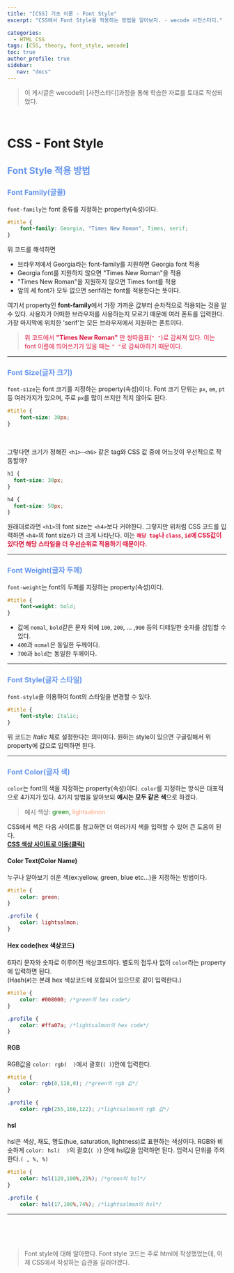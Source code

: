 ```yaml
---
title: "[CSS] 기초 이론 - Font Style"
excerpt: "CSS에서 Font Style을 적용하는 방법을 알아보자. - wecode 사전스터디."

categories: 
  - HTML_CSS
tags: [CSS, theory, font_style, wecode]
toc: true
author_profile: true 
sidebar:
   nav: "docs"
---
```

>이 게시글은 wecode의 [사전스터디]과정을 통해 학습한 자료를 토대로 작성되었다.

<br>

# CSS - Font Style
## <span style="color:cornflowerblue">**Font Style 적용 방법**</span>
### <span style="color:cornflowerblue">**Font Family(글꼴)**</span>
`font-family`는 font 종류를 지정하는 property(속성)이다.
```css
#title {
    font-family: Georgia, "Times New Roman", Times, serif;
}
```
위 코드를 해석하면
- 브라우저에서 Georgia라는 font-family를 지원하면  Georgia font 적용
- Georgia font를 지원하지 않으면 "Times New Roman"을 적용
- "Times New Roman"을 지원하지 않으면 Times font를 적용
- 앞의 세 font가 모두 없으면 serif라는 font를 적용한다는 뜻이다.

여기서 property인 **font-family**에서 가장 가까운 값부터 순차적으로 적용되는 것을 알 수 있다. 사용자가 어떠한 브라우저를 사용하는지 모르기 때문에 여러 폰트를 입력한다. 가장 마지막에 위치한 'serif'는 모든 브라우저에서 지원하는 폰트이다.
><span style="color:crimson">위 코드에서 **"Times New Roman"** 만 쌍따옴표(`" "`)로 감싸져 있다. 이는 font 이름에 띄어쓰기가 있을 때는 `" "`로 감싸야하기 때문이다.</span>

---
### <span style="color:cornflowerblue">**Font Size(글자 크기)**</span>
`font-size`는 font 크기를 지정하는 property(속성)이다. Font 크기 단위는 `px`, `em`, `pt` 등 여러가지가 있으며, 주로 `px`를 많이 쓰지만 적지 않아도 된다.
```css
#title {
    font-size: 30px;
}
```
<br> 

그렇다면 크기가 정해진 `<h1>~<h6>` 같은 tag와 CSS 값 중에 어느것이 우선적으로 작동할까?
```css
h1 {
  font-size: 30px;
}

h4 {
  font-size: 50px;
}
```
원래대로라면 `<h1>`의 font size는 `<h4>`보다 커야한다. 그렇지만 위처럼 CSS 코드를 입력하면 `<h4>`의 font size가 더 크게 나타난다. 이는 <span style="color:crimson"><b>`해당 tag`나 `class`, `id`에 CSS값이 있다면 해당 스타일을 더 우선순위로 적용하기 때문이다.</b></span>

---

### <span style="color:cornflowerblue">**Font Weight(글자 두께)**</span>
`font-weight`는 font의 두께를 지정하는 property(속성)이다.
```css
#title {
    font-weight: bold;
}
```
- 값에 `nomal`, `bold`같은 문자 외에 `100`, `200`, ... ,`900` 등의 디테일한 숫자를 삽입할 수 있다.
- `400`과 `nomal`은 동일한 두께이다.
- `700`과 `bold`는 동일한 두께이다.

---

### <span style="color:cornflowerblue">**Font Style(글자 스타일)**</span>
`font-style`을 이용하여 font의 스타일을 변경할 수 있다.
```css
#title {
    font-style: Italic;
}
```
위 코드는 _Italic_ 체로 설정한다는 의미이다. 원하는 style이 있으면 구글링해서 위 property에 값으로 입력하면 된다.

---

### <span style="color:cornflowerblue">**Font Color(글자 색)**</span>
`color`는 font의 색을 지정하는 property(속성)이다. `color`를 지정하는 방식은 대표적으로 4가지가 있다. 4가지 방법을 알아보되 **예시는 모두 같은 색**으로 하겠다.<br> 
>예시 색상: <span style="color:green">green</span>, <span style="color:lightsalmon">lightsalmon</span>

CSS에서 색은 다음 사이트를 참고하면 더 여러가지 색을 입력할 수 있어 큰 도움이 된다.<br>
<a href="https://www.w3.org/wiki/CSS/Properties/color/keywords" target="_black">**CSS 색상 사이트로 이동(클릭)**</a>

#### Color Text(Color Name)
누구나 알아보기 쉬운 색(ex:yellow, green, blue etc...)을 지정하는 방법이다.
```css
#title {
    color: green;
}

.profile {
    color: lightsalmon;
}
```

#### Hex code(hex 색상코드)
6자리 문자와 숫자로 이루어진 색상코드이다. 별도의 접두사 없이 `color`라는 property에 입력하면 된다.<br> (Hash(`#`)는 본래 hex 색상코드에 포함되어 있으므로 같이 입력한다.)
```css
#title {
    color: #008000; /*green의 hex code*/
}

.profile {
    color: #ffa07a; /*lightsalmon의 hex code*/
}
```

#### RGB
RGB값을 `color: rgb(  )`에서 괄호(`( )`)안에 입력한다.
```css
#title {
    color: rgb(0,128,0); /*green의 rgb 값*/
}

.profile {
    color: rgb(255,160,122); /*lightsalmon의 rgb 값*/
```

#### hsl
hsl은 색상, 채도, 명도(hue, saturation, lightness)로 표현하는 색상이다. RGB와 비슷하게 `color: hsl(  )`의 괄호(`( )`) 안에 hsl값을 입력하면 된다. 입력시 단위를 주의한다.`( , %, %)`
```css
#title {
    color: hsl(120,100%,25%); /*green의 hsl*/
}

.profile {
    color: hsl(17,100%,74%); /*lightsalmon의 hsl*/
```

---

<br><br>
<br>
>Font style에 대해 알아봤다. Font style 코드는 주로 html에 작성했었는데, 이제 CSS에서 작성하는 습관을 길러야겠다.